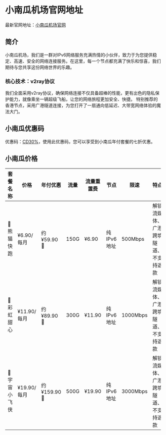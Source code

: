 # 小南瓜机场官网地址

最新官网地址：[小南瓜机场官网](https://app.lwjyj.com/index.php#/register?code=519I30Tg)


## 简介

小南瓜机场，我们是一群对IPv6网络服务充满热情的小伙伴，致力于为您提供稳定、高速、安全的网络连接服务。在这里，每一个节点都充满了快乐和惊喜，我们期待与您共享这份网络世界的乐趣。

### 核心技术：v2ray协议
我们全面采用v2ray协议，确保网络连接不仅具备超棒的性能，更有出色的隐私保护能力，就像乘坐一辆超级飞船，让您的网络旅程更加安全、快捷。
特别推荐的香港节点，采用广港隧道连接，为您打开了一扇通向低延迟、大带宽网络体验的魔法大门。

## 小南瓜优惠码

优惠码：[CD30%](https://app.lwjyj.com/index.php#/register?code=519I30Tg)，使用此优惠码，您可以享受到小南瓜年付套餐的七折优惠。


## 小南瓜价格

| 套餐名称     | 价格       | 年付优惠     | 流量       | 流量重置费 | 节点           | 限速        | 特点                           |
|----------|----------|------------|----------|--------|--------------|-----------|------------------------------|
| 🐼 熊猫快跑  | ¥6.90/每月 | 约 ¥59.90 🎁 | 150G     | ¥6.90   | 纯IPv6地址    | 500Mbps    | 解锁流媒体、广港跨境隧道、不支持退款 |
| 🌈 彩虹甜心  | ¥11.90/每月| 约 ¥89.90 🎁 | 300G     | ¥11.90  | 纯IPv6地址    | 1000Mbps   | 解锁流媒体、广港跨境隧道、不支持退款 |
| 🚀 宇宙小飞侠 | ¥19.90/每月| 约 ¥159.90 🎁| 500G     | ¥19.90  | 纯IPv6地址    | 3000Mbps   | 解锁流媒体、广港跨境隧道、不支持退款 |


